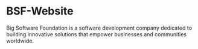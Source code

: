 # BSF-Website
Big Software Foundation is a software development company dedicated to building innovative solutions that empower businesses and communities worldwide.
